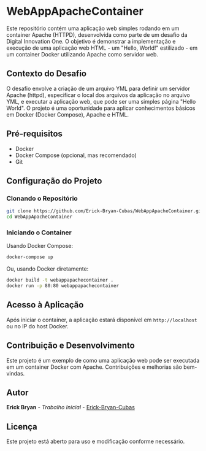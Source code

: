 # WebAppApacheContainer

Este repositório contém uma aplicação web simples rodando em um container Apache (HTTPD), desenvolvida como parte de um desafio da Digital Innovation One. O objetivo é demonstrar a implementação e execução de uma aplicação web HTML - um "Hello, World!" estilizado - em um container Docker utilizando Apache como servidor web.

## Contexto do Desafio

O desafio envolve a criação de um arquivo YML para definir um servidor Apache (httpd), especificar o local dos arquivos da aplicação no arquivo YML, e executar a aplicação web, que pode ser uma simples página "Hello World". O projeto é uma oportunidade para aplicar conhecimentos básicos em Docker (Docker Compose), Apache e HTML.

## Pré-requisitos

- Docker
- Docker Compose (opcional, mas recomendado)
- Git

## Configuração do Projeto

### Clonando o Repositório

```bash
git clone https://github.com/Erick-Bryan-Cubas/WebAppApacheContainer.git
cd WebAppApacheContainer
```

### Iniciando o Container

Usando Docker Compose:

```bash
docker-compose up
```

Ou, usando Docker diretamente:

```bash
docker build -t webappapachecontainer .
docker run -p 80:80 webappapachecontainer
```

## Acesso à Aplicação

Após iniciar o container, a aplicação estará disponível em `http://localhost` ou no IP do host Docker.

## Contribuição e Desenvolvimento

Este projeto é um exemplo de como uma aplicação web pode ser executada em um container Docker com Apache. Contribuições e melhorias são bem-vindas.

## Autor

**Erick Bryan** - *Trabalho Inicial* - [Erick-Bryan-Cubas](https://github.com/Erick-Bryan-Cubas)

## Licença

Este projeto está aberto para uso e modificação conforme necessário.
